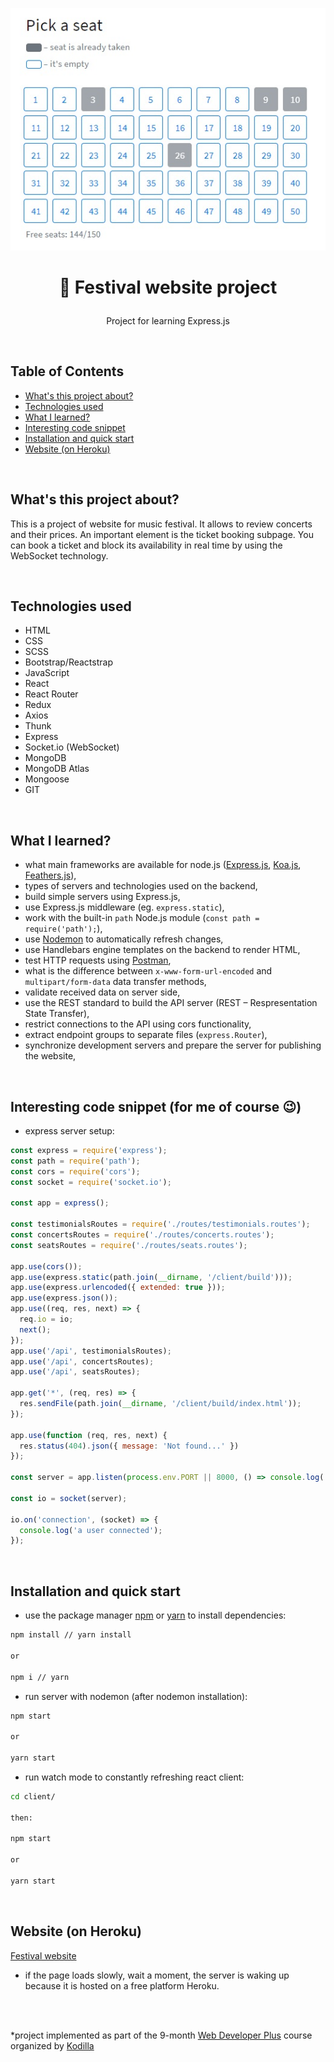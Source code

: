 <p align="center">
<a href="https://festival-website.herokuapp.com/"><img src="./logo.jpeg" title="Festival website" alt="snippet of festival website panel to book seats"></a>
</p>



# <p align="center">🎷 Festival website project</p>
<p align="center">Project for learning Express.js</p>

</br>

## Table of Contents

- [What's this project about?](#about)
- [Technologies used](#technologies)
- [What I learned?](#what)
- [Interesting code snippet](#interesting)
- [Installation and quick start](#install)
- [Website (on Heroku)](#site)

</br>

## <a name="about"></a>What's this project about?

This is a project of website for music festival. It allows to review concerts and their prices. An important element is the ticket booking subpage. You can book a ticket and block its availability in real time by using the WebSocket technology.

</br>

## <a name="technologies"></a>Technologies used
- HTML
- CSS
- SCSS
- Bootstrap/Reactstrap
- JavaScript
- React
- React Router
- Redux
- Axios
- Thunk
- Express
- Socket.io (WebSocket)
- MongoDB
- MongoDB Atlas
- Mongoose
- GIT

</br>

## <a name="what"></a>What I learned?

- what main frameworks are available for node.js ([Express.js](https://expressjs.com/), [Koa.js](https://koajs.com/), [Feathers.js](https://feathersjs.com/)),
- types of servers and technologies used on the backend,
- build simple servers using Express.js,
- use Express.js middleware (eg. `express.static`),
- work with the built-in `path` Node.js module (`const path = require('path');`),
- use [Nodemon](https://nodemon.io/) to automatically refresh changes,
- use Handlebars engine templates on the backend to render HTML,
- test HTTP requests using [Postman](https://www.postman.com/),
- what is the difference between `x-www-form-url-encoded` and `multipart/form-data`  data transfer methods,
- validate received data on server side,
- use the REST standard to build the API server (REST – Respresentation State Transfer),
- restrict connections to the API using cors functionality,
- extract endpoint groups to separate files (`express.Router`),
- synchronize development servers and prepare the server for publishing the website,




</br>

## <a name="interesting"></a>Interesting code snippet (for me of course 😉)
- express server setup:

```js
const express = require('express');
const path = require('path');
const cors = require('cors');
const socket = require('socket.io');

const app = express();

const testimonialsRoutes = require('./routes/testimonials.routes');
const concertsRoutes = require('./routes/concerts.routes');
const seatsRoutes = require('./routes/seats.routes');

app.use(cors());
app.use(express.static(path.join(__dirname, '/client/build')));
app.use(express.urlencoded({ extended: true }));
app.use(express.json());
app.use((req, res, next) => {
  req.io = io;
  next();
});
app.use('/api', testimonialsRoutes);
app.use('/api', concertsRoutes);
app.use('/api', seatsRoutes);

app.get('*', (req, res) => {
  res.sendFile(path.join(__dirname, '/client/build/index.html'));
});

app.use(function (req, res, next) {
  res.status(404).json({ message: 'Not found...' })
});

const server = app.listen(process.env.PORT || 8000, () => console.log('Example app listening at http://localhost:8000'));

const io = socket(server);

io.on('connection', (socket) => {
  console.log('a user connected');
});
```

</br>

## <a name="install"></a>Installation and quick start

- use the package manager [npm](https://www.npmjs.com/get-npm) or [yarn](https://classic.yarnpkg.com/en/) to install dependencies:

```bash
npm install // yarn install

or

npm i // yarn
```
- run server with nodemon (after nodemon installation):

```bash
npm start

or

yarn start
```
- run watch mode to constantly refreshing react client:

```bash
cd client/

then:

npm start

or

yarn start
```

<br/>


## <a name="site"></a>Website (on Heroku)
[Festival website](https://festival-website.herokuapp.com/)
- if the page loads slowly, wait a moment, the server is waking up because it is hosted on a free platform Heroku.

</br>
</br>

  *project implemented as part of the 9-month [Web Developer Plus](https://kodilla.com/pl/bootcamp/webdeveloper/?type=wdp&editionId=309) course organized by [Kodilla](https://drive.google.com/file/d/1AZGDMtjhsHbrtXhRSIlRKKc3RCxQk6YY/view?usp=sharing)



